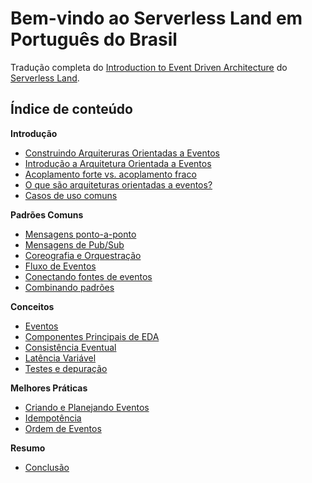 # Bem-vindo ao Serverless Land em Português do Brasil

Tradução completa do [Introduction to Event Driven Architecture](https://serverlessland.com/event-driven-architecture/intro) do [Serverless Land](https://serverlessland.com/).

## Índice de conteúdo

**Introdução**

- [Construindo Arquiteruras Orientadas a Eventos](./01-01-construindo-arquiteruras-orientadas-a-eventos.md)
- [Introdução a Arquitetura Orientada a Eventos](./01-02-introducao-a-arquitetura-orientada-a-eventos.md)
- [Acoplamento forte vs. acoplamento fraco](./01-03-acoplamento-forte-vs-acoplamento-fraco.md)
- [O que são arquiteturas orientadas a eventos?](./01-04-o-que-sao-arquiteturas-orientadas-a-eventos.md)
- [Casos de uso comuns](./01-05-casos-de-uso-comuns.md)

**Padrões Comuns**

- [Mensagens ponto-a-ponto](./02-01-mensagens-ponto-a-ponto.md)
- [Mensagens de Pub/Sub](./02-02-mensagens-de-pub-sub.md)
- [Coreografia e Orquestração](./02-03-coreografia-e-orquestracao.md)
- [Fluxo de Eventos](./02-04-fluxo-de-eventos.md)
- [Conectando fontes de eventos](./02-05-conectando-fontes-de-eventos.md)
- [Combinando padrões](./02-06-combinando-padroes.md)

**Conceitos**

- [Eventos](./03-01-eventos.md)
- [Componentes Principais de EDA](./03-02-componentes-principais-de-eda)
- [Consistência Eventual](./03-03-consistencia-eventual.md)
- [Latência Variável](./03-04-latencia-variavel.md)
- [Testes e depuração](./03-05-testes-e-depuracao.md)

**Melhores Práticas**

- [Criando e Planejando Eventos](./04-01-criando-e-planejando-eventos.md)
- [Idempotência](./04-02-idempotencia.md)
- [Ordem de Eventos](./04-03-ordem-de-eventos.md)

**Resumo**

- [Conclusão](./05-01-conclusao.md)

